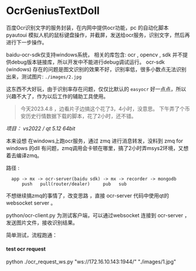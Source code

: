 # OcrGeniusTextDoll

百度Ocr识别文字的服务封装，在内网中提供ocr功能，pc 的自动化脚本 pyautoui 模拟人机的鼠标键盘操作，并截屏，发送给ocr服务，识别文字，然后再进行下一步操作。

baidu-ocr-sdk仅支持windows系统， 相关的库包含: ocr , opencv , sdk 并不提供debug版本链接库，所以开发中不能进行debug调试运行。
ocr-sdk (windows) 存在的问题是图文识别的效果不好，识别率低，很多小数点无法识别出来，测试图片: `./images/2.jpg`

这东西不大好玩，由于识别率存在问题，仅仅比默认的 `easyocr` 好一点点，所以兴趣不大了，作为以后工作的辅助工具使用。

> 今天2023.4.8 ，边看片子边搞这个花了3，4小时，没意思。 
> 下午弄了个币安历史行情数据下载的脚本，花了2小时，还不错。

*项目： vs2022 / qt 5.12 64bit* 

本来设想 在windows上跑ocr服务，通过 zmq 进行消息转发，没料到 zmq for windows 的dll 有问题，zmq调用会卡顿在哪里，搞了2小时弄msys2环境，又想着去编译zmq。 

路径 : 
```
  app -> mx -> ocr-server(baidu sdk) -> mx -> recorder -> mongodb 
      push   pull(router/dealer)     pub   sub  
```
不想继续搞zmq的事情了，改变思路 ，直接 ocr-server 代码中使用qt的websocket server 。 

python/ocr-client.py 为测试客户端，可以通过websocket 连接到 ocr-server ，发送图片文件，接收识别结果。

简单测试，流程跑通： 

#### test ocr request 
python ./ocr_request_ws.py "ws://172.16.10.143:1944/" "./images/1.jpg"